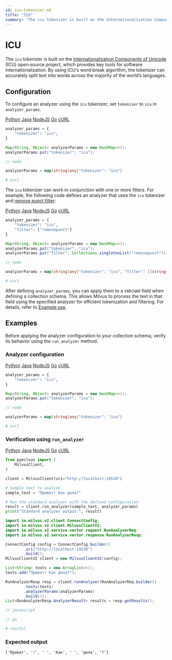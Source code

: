 ```yaml
---
id: icu-tokenizer.md
title: "ICU"
summary: "The icu tokenizer is built on the Internationalization Components of Unicode (ICU) open‑source project, which provides key tools for software internationalization. By using ICU's word‑break algorithm, the tokenizer can accurately split text into words across the majority of the world’s languages."
---
```


# ICU

The `icu` tokenizer is built on the [Internationalization Components of Unicode](http://site.icu-project.org/) (ICU) open‑source project, which provides key tools for software internationalization. By using ICU's word‑break algorithm, the tokenizer can accurately split text into words across the majority of the world’s languages.

## Configuration

To configure an analyzer using the `icu` tokenizer, set `tokenizer` to `icu` in `analyzer_params`.

<div class="multipleCode">
    <a href="#python">Python</a>
    <a href="#java">Java</a>
    <a href="#javascript">NodeJS</a>
    <a href="#go">Go</a>
    <a href="#bash">cURL</a>
</div>

```python
analyzer_params = {
    "tokenizer": "icu",
}
```

```java
Map<String, Object> analyzerParams = new HashMap<>();
analyzerParams.put("tokenizer", "icu");
```

```javascript
// node
```

```go
analyzerParams = map[string]any{"tokenizer": "icu"}
```

```bash
# curl
```

The `icu` tokenizer can work in conjunction with one or more filters. For example, the following code defines an analyzer that uses the `icu` tokenizer and [remove punct filter](removepunct-filter.md):

<div class="multipleCode">
    <a href="#python">Python</a>
    <a href="#java">Java</a>
    <a href="#javascript">NodeJS</a>
    <a href="#go">Go</a>
    <a href="#bash">cURL</a>
</div>

```python
analyzer_params = {
    "tokenizer": "icu",
    "filter": ["removepunct"]
}
```

```java
Map<String, Object> analyzerParams = new HashMap<>();
analyzerParams.put("tokenizer", "icu");
analyzerParams.put("filter", Collections.singletonList("removepunct"));
```

```javascript
// node
```

```go
analyzerParams = map[string]any{"tokenizer": "icu", "filter": []string{"removepunct"}}
```

```bash
# curl
```

After defining `analyzer_params`, you can apply them to a `VARCHAR` field when defining a collection schema. This allows Milvus to process the text in that field using the specified analyzer for efficient tokenization and filtering. For details, refer to [Example use](analyzer-overview.md#Example-use).

## Examples

Before applying the analyzer configuration to your collection schema, verify its behavior using the `run_analyzer` method.

### Analyzer configuration

<div class="multipleCode">
    <a href="#python">Python</a>
    <a href="#java">Java</a>
    <a href="#javascript">NodeJS</a>
    <a href="#go">Go</a>
    <a href="#bash">cURL</a>
</div>

```python
analyzer_params = {
    "tokenizer": "icu",
}
```

```java
Map<String, Object> analyzerParams = new HashMap<>();
analyzerParams.put("tokenizer", "icu");
```

```javascript
// node
```

```go
analyzerParams = map[string]any{"tokenizer": "icu"}
```

```bash
# curl
```

### Verification using `run_analyzer`

<div class="multipleCode">
    <a href="#python">Python</a>
    <a href="#java">Java</a>
    <a href="#javascript">NodeJS</a>
    <a href="#go">Go</a>
    <a href="#bash">cURL</a>
</div>

```python
from pymilvus import (
    MilvusClient,
)

client = MilvusClient(uri="http://localhost:19530")

# Sample text to analyze
sample_text = "Привет! Как дела?"

# Run the standard analyzer with the defined configuration
result = client.run_analyzer(sample_text, analyzer_params)
print("Standard analyzer output:", result)
```

```java
import io.milvus.v2.client.ConnectConfig;
import io.milvus.v2.client.MilvusClientV2;
import io.milvus.v2.service.vector.request.RunAnalyzerReq;
import io.milvus.v2.service.vector.response.RunAnalyzerResp;

ConnectConfig config = ConnectConfig.builder()
        .uri("http://localhost:19530")
        .build();
MilvusClientV2 client = new MilvusClientV2(config);

List<String> texts = new ArrayList<>();
texts.add("Привет! Как дела?");

RunAnalyzerResp resp = client.runAnalyzer(RunAnalyzerReq.builder()
        .texts(texts)
        .analyzerParams(analyzerParams)
        .build());
List<RunAnalyzerResp.AnalyzerResult> results = resp.getResults();
```

```javascript
// javascript
```

```go
// go
```

```bash
# restful
```

### Expected output

```plaintext
['Привет', '!', ' ', 'Как', ' ', 'дела', '?']
```

